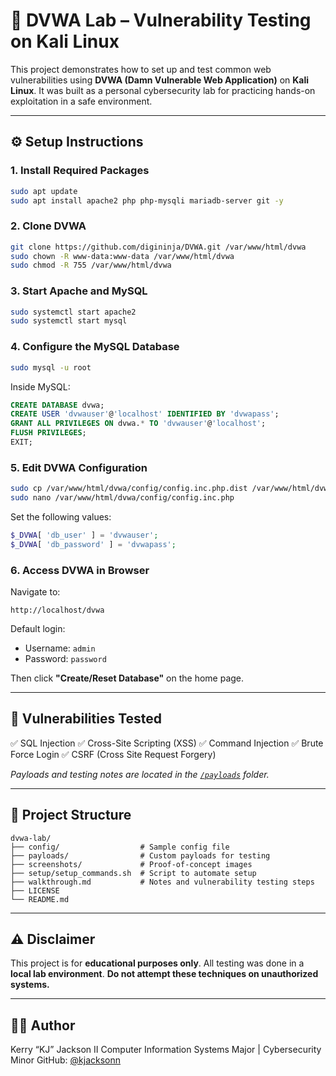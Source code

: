 # 🔐 DVWA Lab – Vulnerability Testing on Kali Linux

This project demonstrates how to set up and test common web vulnerabilities using **DVWA (Damn Vulnerable Web Application)** on **Kali Linux**. It was built as a personal cybersecurity lab for practicing hands-on exploitation in a safe environment.

---

## ⚙️ Setup Instructions

### 1. Install Required Packages
```bash
sudo apt update
sudo apt install apache2 php php-mysqli mariadb-server git -y
````

### 2. Clone DVWA

```bash
git clone https://github.com/digininja/DVWA.git /var/www/html/dvwa
sudo chown -R www-data:www-data /var/www/html/dvwa
sudo chmod -R 755 /var/www/html/dvwa
```

### 3. Start Apache and MySQL

```bash
sudo systemctl start apache2
sudo systemctl start mysql
```

### 4. Configure the MySQL Database

```bash
sudo mysql -u root
```

Inside MySQL:

```sql
CREATE DATABASE dvwa;
CREATE USER 'dvwauser'@'localhost' IDENTIFIED BY 'dvwapass';
GRANT ALL PRIVILEGES ON dvwa.* TO 'dvwauser'@'localhost';
FLUSH PRIVILEGES;
EXIT;
```

### 5. Edit DVWA Configuration

```bash
sudo cp /var/www/html/dvwa/config/config.inc.php.dist /var/www/html/dvwa/config/config.inc.php
sudo nano /var/www/html/dvwa/config/config.inc.php
```

Set the following values:

```php
$_DVWA[ 'db_user' ] = 'dvwauser';
$_DVWA[ 'db_password' ] = 'dvwapass';
```

### 6. Access DVWA in Browser

Navigate to:

```
http://localhost/dvwa
```

Default login:

* Username: `admin`
* Password: `password`

Then click **"Create/Reset Database"** on the home page.

---

## 🧪 Vulnerabilities Tested

✅ SQL Injection
✅ Cross-Site Scripting (XSS)
✅ Command Injection
✅ Brute Force Login
✅ CSRF (Cross Site Request Forgery)

*Payloads and testing notes are located in the [`/payloads`](./payloads) folder.*

---

## 📂 Project Structure

```
dvwa-lab/
├── config/                  # Sample config file
├── payloads/                # Custom payloads for testing
├── screenshots/             # Proof-of-concept images
├── setup/setup_commands.sh  # Script to automate setup
├── walkthrough.md           # Notes and vulnerability testing steps
├── LICENSE
└── README.md
```

---

## ⚠️ Disclaimer

This project is for **educational purposes only**. All testing was done in a **local lab environment**.
**Do not attempt these techniques on unauthorized systems.**

---

## 👨‍💻 Author

Kerry “KJ” Jackson II
Computer Information Systems Major | Cybersecurity Minor
GitHub: [@kjacksonn]((https://github.com/kjacksonn))

```
